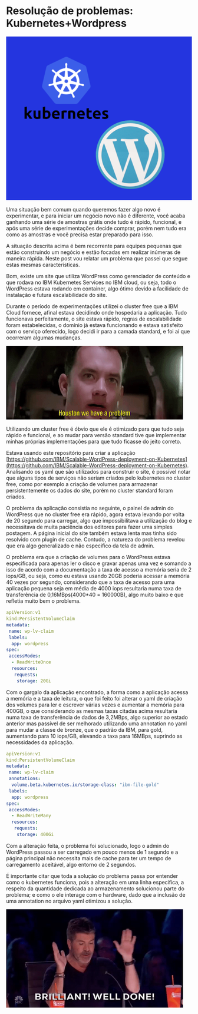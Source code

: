 # Resolução de problemas: Kubernetes+Wordpress

![main](./img/head.png)

Uma situação bem comum quando queremos fazer algo novo é experimentar, e para iniciar um negócio novo não é diferente, você acaba ganhando uma série de amostras grátis onde tudo é rápido, funcional, e após uma série de experimentações decide comprar, porém nem tudo era como as amostras e você precisa estar preparado para isso.

A situação descrita acima é bem recorrente para equipes pequenas que estão construindo um negócio e estão focadas em realizar inúmeras de maneira rápida. Neste post vou relatar um problema que passei que segue estas mesmas características.

Bom, existe um site que utiliza WordPress como gerenciador de conteúdo e que rodava no IBM Kubernetes Services no IBM cloud, ou seja, todo o WordPress estava rodando em container, algo ótimo devido a facilidade de instalação e futura escalabilidade do site.

Durante o período de experimentações utilizei o cluster free que a IBM Cloud fornece, afinal estava decidindo onde hospedaria a aplicação. Tudo funcionava perfeitamente, o site estava rápido, regras de escalabilidade foram estabelecidas, o domínio já estava funcionando e estava satisfeito com o serviço oferecido, logo decidi ir para a camada standard, e foi aí que ocorreram algumas mudanças.

![problem](./img/gif.gif)

Utilizando um cluster free é óbvio que ele é otimizado para que tudo seja rápido e funcional, e ao mudar para versão standard tive que implementar minhas próprias implementações para que tudo ficasse do jeito correto.

Estava usando este repositório para criar a aplicação [https://github.com/IBM/Scalable-WordPress-deployment-on-Kubernetes](https://github.com/IBM/Scalable-WordPress-deployment-on-Kubernetes). Analisando os yaml que são utilizados para construir o site, é possível notar que alguns tipos de serviços não seriam criados pelo kubernetes no cluster free, como por exemplo a criação de volumes para armazenar persistentemente os dados do site, porém no cluster standard foram criados.

O problema da aplicação consistia no seguinte, o painel de admin do WordPress que no cluster free era rápido, agora estava levando por volta de 20 segundo para carregar, algo que impossibilitava a utilização do blog e necessitava de muita paciência dos editores para fazer uma simples postagem. A página inicial do site também estava lenta mas tinha sido resolvido com plugin de cache. Contudo, a natureza do problema revelou que era algo generalizado e não especifico da tela de admin.

O problema era que a criação de volumes para o WordPress estava especificada para apenas ler o disco e gravar apenas uma vez e somando a isso de acordo com a documentação a taxa de acesso a memória seria de 2 iops/GB, ou seja, como eu estava usando 20GB poderia acessar a memória 40 vezes por segundo, considerando que a taxa de acesso para uma aplicação pequena seja em média de 4000 iops resultaria numa taxa de transferência de 0,16MBps(4000*40 = 160000B), algo muito baixo e que refletia muito bem o problema.

```yaml
apiVersion:v1
kind:PersistentVolumeClaim
metadata:
 name: wp-lv-claim
 labels:
  app: wordpress
spec:
 accessModes:
  - ReadWriteOnce
  resources:
   requests:
    storage: 20Gi
```

Com o gargalo da aplicação encontrado, a forma como a aplicação acessa a memória e a taxa de leitura, o que foi feito foi alterar o yaml de criação dos volumes para ler e escrever várias vezes e aumentar a memória para 400GB, o que considerando as mesmas taxas citadas acima resultaria numa taxa de transferência de dados de 3,2MBps, algo superior ao estado anterior mas passível de ser melhorado utilizando uma annotation no yaml para mudar a classe de bronze, que o padrão da IBM, para gold, aumentando para 10 iops/GB, elevando a taxa para 16MBps, suprindo as necessidades da aplicação.

```yaml
apiVersion:v1
kind:PersistentVolumeClaim
metadata:
 name: wp-lv-claim
 annotations:
  volume.beta.kubernetes.io/storage-class: "ibm-file-gold"
 labels:
  app: wordpress
spec:
 accessModes:
  - ReadWriteMany
  resources:
   requests:
    storage: 400Gi
```

Com a alteração feita, o problema foi solucionado, logo o admin do WordPress passou a ser carregado em pouco menos de 1 segundo e a página principal não necessita mais de cache para ter um tempo de carregamento aceitável, algo entorno de 2 segundos.

É importante citar que toda a solução do problema passa por entender como o kubernetes funciona, pois a alteração em uma linha especifica, a respeito da quantidade dedicada ao armazenamento solucionou parte do problema; e como o ele interage com o hardware, dado que a inclusão de uma annotation no arquivo yaml otimizou a solução.

![problem](./img/gif2.gif)